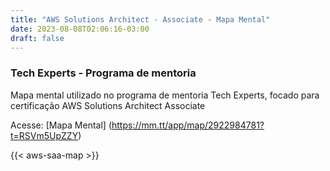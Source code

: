 ```yaml
---
title: "AWS Solutions Architect - Associate - Mapa Mental"
date: 2023-08-08T02:06:16-03:00
draft: false
---
```


### Tech Experts - Programa de mentoria

Mapa mental utilizado no programa de mentoria Tech Experts, focado para certificação AWS Solutions Architect Associate

Acesse: [Mapa Mental] (https://mm.tt/app/map/2922984781?t=RSVm5UpZZY)

{{< aws-saa-map >}}
